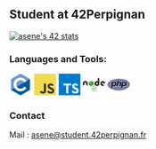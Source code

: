 ## Student at 42Perpignan

[![asene's 42 stats](https://badge.mediaplus.ma/darkblue/asene?1337Badge=off&UM6P=off)](https://github.com/oakoudad/badge42)

<h3 align="left">Languages and Tools:</h3>
<p align="left">
  
  <img src="https://raw.githubusercontent.com/devicons/devicon/master/icons/c/c-original.svg" alt="c" width="40" height="40"/>
  <img src="https://raw.githubusercontent.com/devicons/devicon/master/icons/javascript/javascript-original.svg" alt="javascript" width="40" height="40"/>
  <img src="https://raw.githubusercontent.com/devicons/devicon/master/icons/typescript/typescript-original.svg" alt="typescript" width="40" height="40"/>
  <img src="https://raw.githubusercontent.com/devicons/devicon/master/icons/nodejs/nodejs-original-wordmark.svg" alt="nodejs" width="40" height="40"/>
  <img src="https://raw.githubusercontent.com/devicons/devicon/master/icons/php/php-original.svg" alt="php" width="40" height="40"/>
</p>

### Contact

Mail : <a href="mailto:asene@student.42perpignan.fr">asene@student.42perpignan.fr</a>
